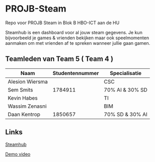 # PROJB-Steam

Repo voor PROJB Steam in Blok B HBO-ICT aan de HU

Steamhub is een dashboard voor al jouw steam gegevens. Je kun bijvoorbeeld je games & vrienden bekijken maar ook speelmomenten aanmaken om met vrienden af te spreken wanneer jullie gaan gamen.

## Teamleden van Team 5 ( Team 4 )

| Naam            | Studentennummer | Specialisatie   |
|-----------------|-----------------|-----------------|
| Alesion Wiersma |                 | CSC             |
| Sem Smits       | 1784911         | 70% AI & 30% SD |
| Kevin Habes     |                 | TI              |
| Wassim Zenasni  |                 | BIM             |
| Daan Kentrop    | 1850657         | 70% SD & 30% AI |


## Links
[Steamhub](http://steamhub.nl)

[Demo video](https://1drv.ms/v/s!AlYN8JohGVJ5ayaiN_QQoZO_VdI?e=z2uzsM)


